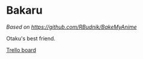 # Bakaru

_Based on https://github.com/RBudnik/BakeMyAnime_

Otaku's best friend.

[Trello board](https://trello.com/b/3w2b6g5w)